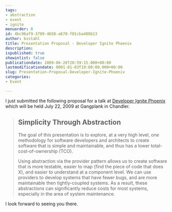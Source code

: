 ```yaml
---
tags:
- abstraction
- event
- ignite
menuorder: 0
id: 4bc96af9-3789-4658-a678-f01cba480b13
author: bsstahl
title: Presentation Proposal - Developer Ignite Phoenix
description: 
ispublished: true
showinlist: false
publicationdate: 2009-06-26T20:59:15.000+00:00
lastmodificationdate: 0001-01-03T10:00:00.000+00:00
slug: Presentation-Proposal-Developer-Ignite-Phoenix
categories:
- Event

---
```

I just submitted the following proposal for a talk at [Developer Ignite Phoenix](https://web.archive.org/web/20090718201343/http://software.intel.com:80/en-us/articles/developer-ignite/) which will be held July 22, 2009 at Gangplank in Chandler.


> ## Simplicity Through Abstraction
> 
> The goal of this presentation is to explore, at a very high level, one methodology for software developers and architects to create software that is simple and maintainable, and thus has a lower total-cost-of-ownership (TCO).
> 
> Using abstraction via the provider pattern allows us to create software that is more testable, easier to map (find the piece of code that does X), and easier to understand at a component level. We can use providers to develop systems that have fewer bugs, and are more maintainable then tightly-coupled systems. As a result, these abstractions can significantly reduce costs for most systems, especially in the area of system maintenance.


I look forward to seeing you there.